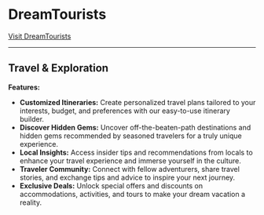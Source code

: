 # DreamTourists

[Visit DreamTourists](https://touristspot.vercel.app/)

---

## Travel & Exploration

**Features:**

- **Customized Itineraries:** Create personalized travel plans tailored to your interests, budget, and preferences with our easy-to-use itinerary builder.
- **Discover Hidden Gems:** Uncover off-the-beaten-path destinations and hidden gems recommended by seasoned travelers for a truly unique experience.
- **Local Insights:** Access insider tips and recommendations from locals to enhance your travel experience and immerse yourself in the culture.
- **Traveler Community:** Connect with fellow adventurers, share travel stories, and exchange tips and advice to inspire your next journey.
- **Exclusive Deals:** Unlock special offers and discounts on accommodations, activities, and tours to make your dream vacation a reality.
